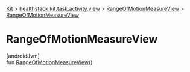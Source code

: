 
[Kit](../../../kit.html) > [healthstack.kit.task.activity.view](../index.html) > [RangeOfMotionMeasureView](index.html) > [RangeOfMotionMeasureView](-range-of-motion-measure-view.html)



# RangeOfMotionMeasureView



[androidJvm]\
fun [RangeOfMotionMeasureView](-range-of-motion-measure-view.html)()




